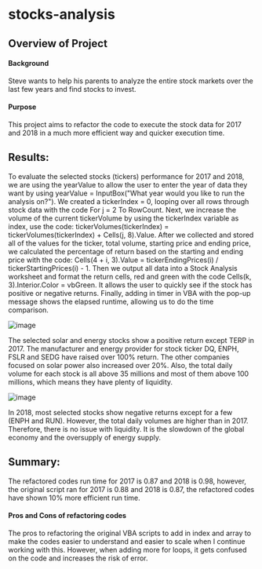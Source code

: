 # stocks-analysis
## Overview of Project
#### Background
Steve wants to help his parents to analyze the entire stock markets over the last few years and find stocks to invest. 

#### Purpose
This project aims to refactor the code to execute the stock data for 2017 and 2018 in a much more efficient way and quicker execution time.

## Results: 
To evaluate the selected stocks (tickers) performance for 2017 and 2018, we are using the yearValue to allow the user to enter the year of data they want by using yearValue = InputBox("What year would you like to run the analysis on?").  We created a tickerIndex = 0, looping over all rows through stock data with the code For j = 2 To RowCount.  Next, we increase the volume of the current tickerVolume by using the tickerIndex variable as index, use the code: tickerVolumes(tickerIndex) = tickerVolumes(tickerIndex) + Cells(j, 8).Value.  After we collected and stored all of the values for the ticker, total volume, starting price and ending price, we calculated the percentage of return based on the starting and ending price with the code: Cells(4 + i, 3).Value = tickerEndingPrices(i) / tickerStartingPrices(i) - 1.  Then we output all data into a Stock Analysis worksheet and format the return cells, red and green with the code Cells(k, 3).Interior.Color = vbGreen.  It allows the user to quickly see if the stock has positive or negative returns.  Finally, adding in timer in VBA with the pop-up message shows the elapsed runtime, allowing us to do the time comparison.  

![image](https://user-images.githubusercontent.com/103588178/167333275-79e05c72-be16-4493-b01d-ee463d497ea6.png)

The selected solar and energy stocks show a positive return except TERP in 2017.  The manufacturer and energy provider for stock ticker DQ, ENPH, FSLR and SEDG have raised over 100% return.  The other companies focused on solar power also increased over 20%.   Also, the total daily volume for each stock is all above 35 millions and most of them above 100 millions, which means they have plenty of liquidity. 

![image](https://user-images.githubusercontent.com/103588178/167333367-462d7951-ccfc-4ac3-b67c-f2d37513cc32.png)

In 2018, most selected stocks show negative returns except for a few (ENPH and RUN).  However, the total daily volumes are higher than in 2017.  Therefore, there is no issue with liquidity.  It is the slowdown of the global economy and the oversupply of energy supply.  

## Summary: 
The refactored codes run time for 2017 is 0.87 and 2018 is 0.98, however, the original script ran for 2017 is 0.88 and 2018 is 0.87, the refactored codes have shown 10% more efficient run time.  
#### Pros and Cons of refactoring codes
The pros to refactoring the original VBA scripts to add in index and array to make the codes easier to understand and easier to scale when I continue working with this.  However,  when adding more for loops, it gets confused on the code and increases the risk of error.  
